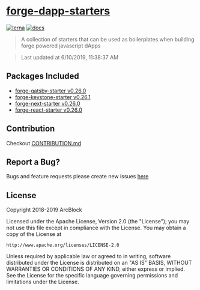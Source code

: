 # [forge-dapp-starters](https://github.com/ArcBlock/forge-dapp-starters)

[![lerna](https://img.shields.io/badge/maintained%20with-lerna-cc00ff.svg)](https://lernajs.io/)
[![docs](https://img.shields.io/badge/powered%20by-arcblock-green.svg)](https://docs.arcblock.io)

> A collection of starters that can be used as boilerplates when building forge powered javascript dApps


> Last updated at 6/10/2019, 11:38:37 AM

## Packages Included

- [forge-gatsby-starter v0.26.0](./packages/forge-gatsby-starter)
- [forge-keystone-starter v0.26.1](./packages/forge-keystone-starter)
- [forge-next-starter v0.26.0](./packages/forge-next-starter)
- [forge-react-starter v0.26.0](./packages/forge-react-starter)

## Contribution

Checkout [CONTRIBUTION.md](./CONTRIBUTION.md)

## Report a Bug?

Bugs and feature requests please create new issues [here](https://github.com/ArcBlock/forge-dapp-starters/issues)

## License

Copyright 2018-2019 ArcBlock

Licensed under the Apache License, Version 2.0 (the "License");
you may not use this file except in compliance with the License.
You may obtain a copy of the License at

    http://www.apache.org/licenses/LICENSE-2.0

Unless required by applicable law or agreed to in writing, software
distributed under the License is distributed on an "AS IS" BASIS,
WITHOUT WARRANTIES OR CONDITIONS OF ANY KIND, either express or implied.
See the License for the specific language governing permissions and
limitations under the License.
